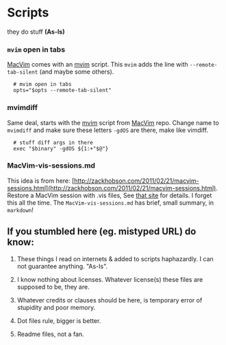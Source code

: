 Scripts
=======

they do stuff  __(As-Is)__

### `mvim` open in tabs ###

[MacVim](https://github.com/b4winckler/macvim) comes with 
an [mvim](https://github.com/b4winckler/macvim/blob/master/src/MacVim/mvim) script.
This `mvim` adds the line with `--remote-tab-silent` (and maybe some others).

	  # mvim open in tabs
	  opts="$opts --remote-tab-silent"

### mvimdiff ###

Same deal, starts with the [mvim](https://github.com/b4winckler/macvim/blob/master/src/MacVim/mvim) 
script from [MacVim](https://github.com/b4winckler/macvim) repo. Change name to `mvimdiff`
and make sure these letters `-gdOS` are there, make like vimdiff.

 	    
	  # stuff diff args in there
	  exec "$binary" -gdOS ${1:+"$@"}


### MacVim-vis-sessions.md ###
 
This idea is from here: [http://zackhobson.com/2011/02/21/macvim-sessions.html](http://zackhobson.com/2011/02/21/macvim-sessions.html). Restore a MacVim session with .vis files,
See [that site](http://zackhobson.com/2011/02/21/macvim-sessions.html) for details. 
I forget this all the time. The `MacVim-vis-sessions.md` has brief, small summary, in `markdown`!


If you stumbled here (eg. mistyped URL) do know: 
-----------------------------------------------

1.  These things I read on internets &amp; added to scripts haphazardly.
    I can not guarantee anything. "As-Is".

3.  I know nothing about licenses. Whatever license(s) these files are supposed to be, they are.

5.  Whatever credits or clauses should be here, is temporary error of stupidity and poor memory.

7.  Dot files rule, bigger is better.

9.  Readme files, not a fan.


